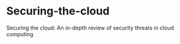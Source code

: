 # Securing-the-cloud
Securing the cloud: An in-depth review of security threats in cloud computing 
